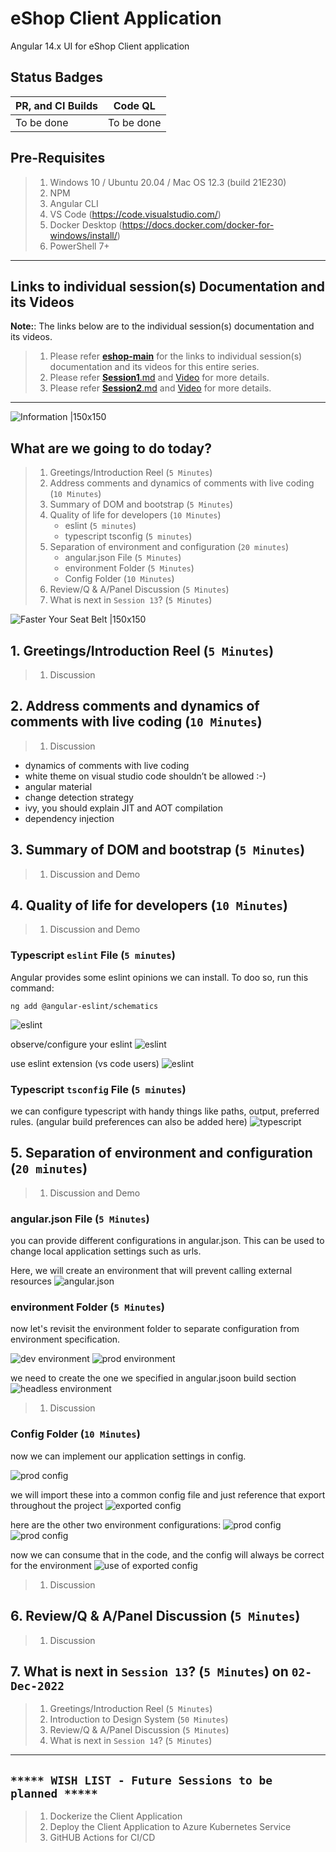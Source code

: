 # eShop Client Application

Angular 14.x UI for eShop Client application

## Status Badges

| PR, and CI Builds | Code QL |
| ---------------------------------------------------------------------------------------------------------------------------------------------------------------------------------------------------------------------------------- | ------------------------------------------------------------------------------------------------------------------------------------------------------------------------------------------------------------------------- |
| To be done | To be done |

## Pre-Requisites

> 1. Windows 10 / Ubuntu 20.04 / Mac OS 12.3 (build 21E230)
> 1. NPM
> 1. Angular CLI
> 1. VS Code (<https://code.visualstudio.com/>)
> 1. Docker Desktop (<https://docs.docker.com/docker-for-windows/install/>)
> 1. PowerShell 7+

---

## Links to individual session(s) Documentation and its Videos

**Note:**: The links below are to the individual session(s) documentation and its videos.

> 1. Please refer [**eshop-main**](https://github.com/vishipayyallore/eshop-main/blob/main/README.md) for the links to individual session(s) documentation and its videos for this entire series.
> 1. Please refer [**Session1**.md](./Documentation/Sessions/Session1.md) and [Video](https://www.youtube.com/watch?v=ckWZIZVDBjI) for more details.
> 1. Please refer [**Session2**.md](./Documentation/Sessions/Session2.md) and [Video](https://www.youtube.com/watch?v=-F9xI4Xu_p8) for more details.

---

![Information |150x150](./Documentation/Images/Information.PNG)

## What are we going to do today?

> 1. Greetings/Introduction Reel (`5 Minutes`)
> 1. Address comments and dynamics of comments with live coding (`10 Minutes`)
> 1. Summary of DOM and bootstrap (`5 Minutes`)
> 1. Quality of life for developers (`10 Minutes`)
>    - eslint (`5 minutes`)
>    - typescript tsconfig (`5 minutes`)
> 1. Separation of environment and configuration (`20 minutes`)
>    - angular.json File (`5 Minutes`)
>    - environment Folder (`5 Minutes`)
>    - Config Folder (`10 Minutes`)
> 1. Review/Q & A/Panel Discussion (`5 Minutes`)
> 1. What is next in `Session 13`? (`5 Minutes`)

![Faster Your Seat Belt |150x150](./Documentation/Images/SeatBelt.PNG)

## 1. Greetings/Introduction Reel (`5 Minutes`)

> 1. Discussion

## 2. Address comments and dynamics of comments with live coding (`10 Minutes`)

> 1. Discussion
>
- dynamics of comments with live coding
- white theme on visual studio code shouldn’t be allowed :-)
- angular material
- change detection strategy
- ivy, you should explain JIT and AOT compilation
- dependency injection

## 3. Summary of DOM and bootstrap (`5 Minutes`)

> 1. Discussion and Demo

## 4. Quality of life for developers (`10 Minutes`)

> 1. Discussion and Demo

### Typescript `eslint` File (`5 minutes`)

Angular provides some eslint opinions we can install. To doo so, run this command:

```
ng add @angular-eslint/schematics
```

![eslint](./Documentation/Images/session%2012/eslint.png)

observe/configure your eslint
![eslint](./Documentation/Images/session%2012/eslintrc.png)

use eslint extension (vs code users)
![eslint](./Documentation/Images/session%2012/eslint%20extension.png)

### Typescript `tsconfig` File (`5 minutes`)

we can configure typescript with handy things like paths, output, preferred rules. (angular build preferences can also be added here)
![typescript](./Documentation/Images/session%2012/tsconfig.png)

## 5. Separation of environment and configuration (`20 minutes`)

> 1. Discussion and Demo

### angular.json File (`5 Minutes`)

you can provide different configurations in angular.json. This can be used to change local application settings such as urls.

Here, we will create an environment that will prevent calling external resources
![angular.json](./Documentation/Images/session%2012/angular.json.png)

### environment Folder (`5 Minutes`)

now let's revisit the environment folder to separate configuration from environment specification.

![dev environment](./Documentation/Images/session%2012/dev%20environment.png)
![prod environment](./Documentation/Images/session%2012/prod%20environment.png)

we need to create the one we specified in angular.jsoon build section
![headless environment](./Documentation/Images/session%2012/local%20development%20environment.png)

> 1. Discussion

### Config Folder (`10 Minutes`)

now we can implement our application settings in config.

![prod config](./Documentation/Images/session%2012/prod%20config.png)

we will import these into a common config file and just reference that export throughout the project
![exported config](./Documentation/Images/session%2012/exported%20config.png)

here are the other two environment configurations:
![prod config](./Documentation/Images/session%2012/dev%20config.png)
![prod config](./Documentation/Images/session%2012/local%20development%20config.png)

now we can consume that in the code, and the config will always be correct for the environment
![use of exported config](./Documentation/Images/session%2012/use%20of%20exported%20config.png)

> 1. Discussion

## 6. Review/Q & A/Panel Discussion (`5 Minutes`)

> 1. Discussion

## 7. What is next in `Session 13`? (`5 Minutes`) on `02-Dec-2022`

> 1. Greetings/Introduction Reel (`5 Minutes`)
> 1. Introduction to Design System (`50 Minutes`)
> 1. Review/Q & A/Panel Discussion (`5 Minutes`)
> 1. What is next in `Session 14`? (`5 Minutes`)

---

## `***** WISH LIST - Future Sessions to be planned *****`

> 1. Dockerize the Client Application
> 1. Deploy the Client Application to Azure Kubernetes Service
> 1. GitHUB Actions for CI/CD

